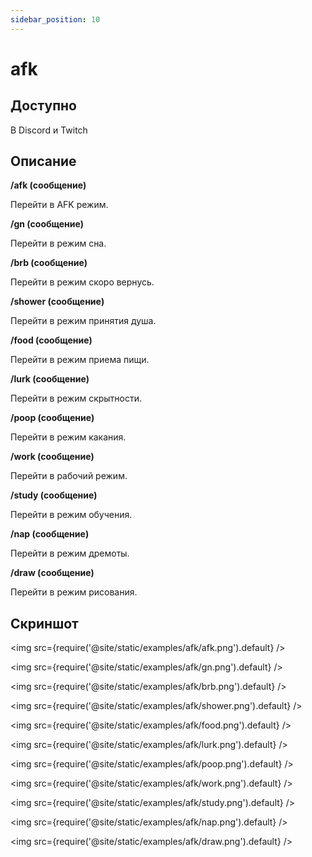 ```yaml
---
sidebar_position: 10
---
```


# afk

## Доступно

В Discord и Twitch

## Описание
**/afk (сообщение)**

Перейти в AFK режим.

**/gn (сообщение)**

Перейти в режим сна.

**/brb (сообщение)**

Перейти в режим скоро вернусь.

**/shower (сообщение)**

Перейти в режим принятия душа.

**/food (сообщение)**

Перейти в режим приема пищи.

**/lurk (сообщение)**

Перейти в режим скрытности.

**/poop (сообщение)**

Перейти в режим какания.

**/work (сообщение)**

Перейти в рабочий режим.

**/study (сообщение)**

Перейти в режим обучения.

**/nap (сообщение)**

Перейти в режим дремоты.

**/draw (сообщение)**

Перейти в режим рисования.

## Скриншот
<img src={require('@site/static/examples/afk/afk.png').default} />

<img src={require('@site/static/examples/afk/gn.png').default} />

<img src={require('@site/static/examples/afk/brb.png').default} />

<img src={require('@site/static/examples/afk/shower.png').default} />

<img src={require('@site/static/examples/afk/food.png').default} />

<img src={require('@site/static/examples/afk/lurk.png').default} />

<img src={require('@site/static/examples/afk/poop.png').default} />

<img src={require('@site/static/examples/afk/work.png').default} />

<img src={require('@site/static/examples/afk/study.png').default} />

<img src={require('@site/static/examples/afk/nap.png').default} />

<img src={require('@site/static/examples/afk/draw.png').default} />
